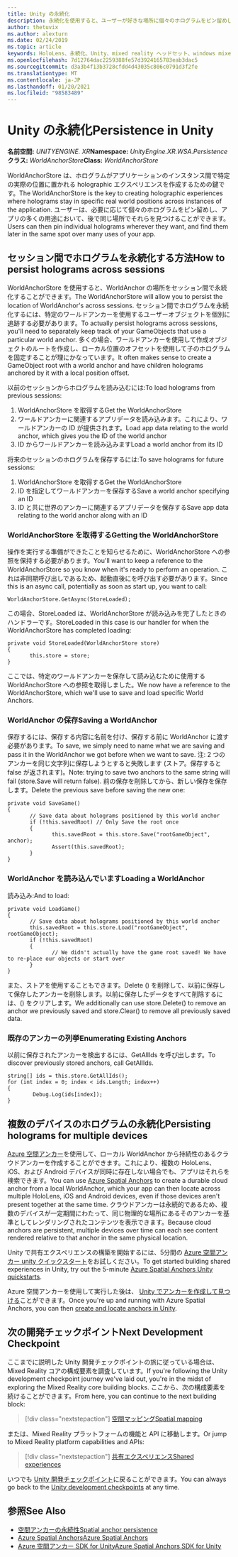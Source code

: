 ```yaml
---
title: Unity の永続化
description: 永続化を使用すると、ユーザーが好きな場所に個々のホログラムをピン留めし、アプリの多くの用途で後から検索することができます。
author: thetuvix
ms.author: alexturn
ms.date: 02/24/2019
ms.topic: article
keywords: HoloLens、永続化、Unity、mixed reality ヘッドセット、windows mixed reality ヘッドセット、仮想現実のヘッドセット
ms.openlocfilehash: 7d12764dac2259388fe57d3924165783eab3dac5
ms.sourcegitcommit: d3a3b4f13b3728cfdd4d43035c806c0791d3f2fe
ms.translationtype: MT
ms.contentlocale: ja-JP
ms.lasthandoff: 01/20/2021
ms.locfileid: "98583489"
---
```

# <a name="persistence-in-unity"></a><span data-ttu-id="2e6ce-104">Unity の永続化</span><span class="sxs-lookup"><span data-stu-id="2e6ce-104">Persistence in Unity</span></span>

<span data-ttu-id="2e6ce-105">**名前空間:** *UNITYENGINE. XR*</span><span class="sxs-lookup"><span data-stu-id="2e6ce-105">**Namespace:** *UnityEngine.XR.WSA.Persistence*</span></span><br>
<span data-ttu-id="2e6ce-106">**クラス:** *WorldAnchorStore*</span><span class="sxs-lookup"><span data-stu-id="2e6ce-106">**Class:** *WorldAnchorStore*</span></span>

<span data-ttu-id="2e6ce-107">WorldAnchorStore は、ホログラムがアプリケーションのインスタンス間で特定の実際の位置に置かれる holographic エクスペリエンスを作成するための鍵です。</span><span class="sxs-lookup"><span data-stu-id="2e6ce-107">The WorldAnchorStore is the key to creating holographic experiences where holograms stay in specific real world positions across instances of the application.</span></span> <span data-ttu-id="2e6ce-108">ユーザーは、必要に応じて個々のホログラムをピン留めし、アプリの多くの用途において、後で同じ場所でそれらを見つけることができます。</span><span class="sxs-lookup"><span data-stu-id="2e6ce-108">Users can then pin individual holograms wherever they want, and find them later in the same spot over many uses of your app.</span></span>

## <a name="how-to-persist-holograms-across-sessions"></a><span data-ttu-id="2e6ce-109">セッション間でホログラムを永続化する方法</span><span class="sxs-lookup"><span data-stu-id="2e6ce-109">How to persist holograms across sessions</span></span>

<span data-ttu-id="2e6ce-110">WorldAnchorStore を使用すると、WorldAnchor の場所をセッション間で永続化することができます。</span><span class="sxs-lookup"><span data-stu-id="2e6ce-110">The WorldAnchorStore will allow you to persist the location of WorldAnchor's across sessions.</span></span> <span data-ttu-id="2e6ce-111">セッション間でホログラムを永続化するには、特定のワールドアンカーを使用するユーザーオブジェクトを個別に追跡する必要があります。</span><span class="sxs-lookup"><span data-stu-id="2e6ce-111">To actually persist holograms across sessions, you'll need to separately keep track of your GameObjects that use a particular world anchor.</span></span> <span data-ttu-id="2e6ce-112">多くの場合、ワールドアンカーを使用して作成オブジェクトのルートを作成し、ローカル位置のオフセットを使用して子のホログラムを固定することが理にかなっています。</span><span class="sxs-lookup"><span data-stu-id="2e6ce-112">It often makes sense to create a GameObject root with a world anchor and have children holograms anchored by it with a local position offset.</span></span>

<span data-ttu-id="2e6ce-113">以前のセッションからホログラムを読み込むには:</span><span class="sxs-lookup"><span data-stu-id="2e6ce-113">To load holograms from previous sessions:</span></span>
1. <span data-ttu-id="2e6ce-114">WorldAnchorStore を取得する</span><span class="sxs-lookup"><span data-stu-id="2e6ce-114">Get the WorldAnchorStore</span></span>
2. <span data-ttu-id="2e6ce-115">ワールドアンカーに関連するアプリデータを読み込みます。これにより、ワールドアンカーの ID が提供されます。</span><span class="sxs-lookup"><span data-stu-id="2e6ce-115">Load app data relating to the world anchor, which gives you the ID of the world anchor</span></span>
3. <span data-ttu-id="2e6ce-116">ID からワールドアンカーを読み込みます</span><span class="sxs-lookup"><span data-stu-id="2e6ce-116">Load a world anchor from its ID</span></span>

<span data-ttu-id="2e6ce-117">将来のセッションのホログラムを保存するには:</span><span class="sxs-lookup"><span data-stu-id="2e6ce-117">To save holograms for future sessions:</span></span>
1. <span data-ttu-id="2e6ce-118">WorldAnchorStore を取得する</span><span class="sxs-lookup"><span data-stu-id="2e6ce-118">Get the WorldAnchorStore</span></span>
2. <span data-ttu-id="2e6ce-119">ID を指定してワールドアンカーを保存する</span><span class="sxs-lookup"><span data-stu-id="2e6ce-119">Save a world anchor specifying an ID</span></span>
3. <span data-ttu-id="2e6ce-120">ID と共に世界のアンカーに関連するアプリデータを保存する</span><span class="sxs-lookup"><span data-stu-id="2e6ce-120">Save app data relating to the world anchor along with an ID</span></span>

### <a name="getting-the-worldanchorstore"></a><span data-ttu-id="2e6ce-121">WorldAnchorStore を取得する</span><span class="sxs-lookup"><span data-stu-id="2e6ce-121">Getting the WorldAnchorStore</span></span>

<span data-ttu-id="2e6ce-122">操作を実行する準備ができたことを知らせるために、WorldAnchorStore への参照を保持する必要があります。</span><span class="sxs-lookup"><span data-stu-id="2e6ce-122">You'll want to keep a reference to the WorldAnchorStore so you know when it's ready to perform an operation.</span></span> <span data-ttu-id="2e6ce-123">これは非同期呼び出しであるため、起動直後にを呼び出す必要があります。</span><span class="sxs-lookup"><span data-stu-id="2e6ce-123">Since this is an async call, potentially as soon as start up, you want to call:</span></span>

```
WorldAnchorStore.GetAsync(StoreLoaded);
```

<span data-ttu-id="2e6ce-124">この場合、StoreLoaded は、WorldAnchorStore が読み込みを完了したときのハンドラーです。</span><span class="sxs-lookup"><span data-stu-id="2e6ce-124">StoreLoaded in this case is our handler for when the WorldAnchorStore has completed loading:</span></span>

```
private void StoreLoaded(WorldAnchorStore store)
{
       this.store = store;
}
```

<span data-ttu-id="2e6ce-125">ここでは、特定のワールドアンカーを保存して読み込むために使用する WorldAnchorStore への参照を取得しました。</span><span class="sxs-lookup"><span data-stu-id="2e6ce-125">We now have a reference to the WorldAnchorStore, which we'll use to save and load specific World Anchors.</span></span>

### <a name="saving-a-worldanchor"></a><span data-ttu-id="2e6ce-126">WorldAnchor の保存</span><span class="sxs-lookup"><span data-stu-id="2e6ce-126">Saving a WorldAnchor</span></span>

<span data-ttu-id="2e6ce-127">保存するには、保存する内容に名前を付け、保存する前に WorldAnchor に渡す必要があります。</span><span class="sxs-lookup"><span data-stu-id="2e6ce-127">To save, we simply need to name what we are saving and pass it in the WorldAnchor we got before when we want to save.</span></span> <span data-ttu-id="2e6ce-128">注: 2 つのアンカーを同じ文字列に保存しようとすると失敗します (ストア。保存すると false が返されます)。</span><span class="sxs-lookup"><span data-stu-id="2e6ce-128">Note: trying to save two anchors to the same string will fail (store.Save will return false).</span></span> <span data-ttu-id="2e6ce-129">前の保存を削除してから、新しい保存を保存します。</span><span class="sxs-lookup"><span data-stu-id="2e6ce-129">Delete the previous save before saving the new one:</span></span>

```
private void SaveGame()
{
       // Save data about holograms positioned by this world anchor
       if (!this.savedRoot) // Only Save the root once
       {
              this.savedRoot = this.store.Save("rootGameObject", anchor);
              Assert(this.savedRoot);
       }
}
```

### <a name="loading-a-worldanchor"></a><span data-ttu-id="2e6ce-130">WorldAnchor を読み込んでいます</span><span class="sxs-lookup"><span data-stu-id="2e6ce-130">Loading a WorldAnchor</span></span>

<span data-ttu-id="2e6ce-131">読み込み:</span><span class="sxs-lookup"><span data-stu-id="2e6ce-131">And to load:</span></span>

```
private void LoadGame()
{
       // Save data about holograms positioned by this world anchor
       this.savedRoot = this.store.Load("rootGameObject", rootGameObject);
       if (!this.savedRoot)
       {
              // We didn't actually have the game root saved! We have to re-place our objects or start over
       }
}
```

<span data-ttu-id="2e6ce-132">また、ストアを使用することもできます。Delete () を削除して、以前に保存して保存したアンカーを削除します。以前に保存したデータをすべて削除するには、() をクリアします。</span><span class="sxs-lookup"><span data-stu-id="2e6ce-132">We additionally can use store.Delete() to remove an anchor we previously saved and store.Clear() to remove all previously saved data.</span></span>

### <a name="enumerating-existing-anchors"></a><span data-ttu-id="2e6ce-133">既存のアンカーの列挙</span><span class="sxs-lookup"><span data-stu-id="2e6ce-133">Enumerating Existing Anchors</span></span>

<span data-ttu-id="2e6ce-134">以前に保存されたアンカーを検出するには、GetAllIds を呼び出します。</span><span class="sxs-lookup"><span data-stu-id="2e6ce-134">To discover previously stored anchors, call GetAllIds.</span></span>

```
string[] ids = this.store.GetAllIds();
for (int index = 0; index < ids.Length; index++)
{
        Debug.Log(ids[index]);
}
```

## <a name="persisting-holograms-for-multiple-devices"></a><span data-ttu-id="2e6ce-135">複数のデバイスのホログラムの永続化</span><span class="sxs-lookup"><span data-stu-id="2e6ce-135">Persisting holograms for multiple devices</span></span>

<span data-ttu-id="2e6ce-136"><a href="/azure/spatial-anchors/overview" target="_blank">Azure 空間アンカー</a>を使用して、ローカル WorldAnchor から持続性のあるクラウドアンカーを作成することができます。これにより、複数の HoloLens、iOS、および Android デバイスが同時に存在しない場合でも、アプリはそれらを検索できます。</span><span class="sxs-lookup"><span data-stu-id="2e6ce-136">You can use <a href="/azure/spatial-anchors/overview" target="_blank">Azure Spatial Anchors</a> to create a durable cloud anchor from a local WorldAnchor, which your app can then locate across multiple HoloLens, iOS and Android devices, even if those devices aren't present together at the same time.</span></span>  <span data-ttu-id="2e6ce-137">クラウドアンカーは永続的であるため、複数のデバイスが一定期間にわたって、同じ物理的な場所にあるそのアンカーを基準としてレンダリングされたコンテンツを表示できます。</span><span class="sxs-lookup"><span data-stu-id="2e6ce-137">Because cloud anchors are persistent, multiple devices over time can each see content rendered relative to that anchor in the same physical location.</span></span>

<span data-ttu-id="2e6ce-138">Unity で共有エクスペリエンスの構築を開始するには、5分間の <a href="/azure/spatial-anchors/unity-overview" target="_blank">Azure 空間アンカー unity クイックスタート</a>をお試しください。</span><span class="sxs-lookup"><span data-stu-id="2e6ce-138">To get started building shared experiences in Unity, try out the 5-minute <a href="/azure/spatial-anchors/unity-overview" target="_blank">Azure Spatial Anchors Unity quickstarts</a>.</span></span>

<span data-ttu-id="2e6ce-139">Azure 空間アンカーを使用して実行した後は、 <a href="/azure/spatial-anchors/concepts/create-locate-anchors-unity" target="_blank">Unity でアンカーを作成して見つける</a>ことができます。</span><span class="sxs-lookup"><span data-stu-id="2e6ce-139">Once you're up and running with Azure Spatial Anchors, you can then <a href="/azure/spatial-anchors/concepts/create-locate-anchors-unity" target="_blank">create and locate anchors in Unity</a>.</span></span>

## <a name="next-development-checkpoint"></a><span data-ttu-id="2e6ce-140">次の開発チェックポイント</span><span class="sxs-lookup"><span data-stu-id="2e6ce-140">Next Development Checkpoint</span></span>

<span data-ttu-id="2e6ce-141">ここまでに説明した Unity 開発チェックポイントの旅に従っている場合は、Mixed Reality コアの構成要素を調査しています。</span><span class="sxs-lookup"><span data-stu-id="2e6ce-141">If you're following the Unity development checkpoint journey we've laid out, you're in the midst of exploring the Mixed Reality core building blocks.</span></span> <span data-ttu-id="2e6ce-142">ここから、次の構成要素を続けることができます。</span><span class="sxs-lookup"><span data-stu-id="2e6ce-142">From here, you can continue to the next building block:</span></span>

> [!div class="nextstepaction"]
> [<span data-ttu-id="2e6ce-143">空間マッピング</span><span class="sxs-lookup"><span data-stu-id="2e6ce-143">Spatial mapping</span></span>](spatial-mapping-in-unity.md)

<span data-ttu-id="2e6ce-144">または、Mixed Reality プラットフォームの機能と API に移動します。</span><span class="sxs-lookup"><span data-stu-id="2e6ce-144">Or jump to Mixed Reality platform capabilities and APIs:</span></span>

> [!div class="nextstepaction"]
> [<span data-ttu-id="2e6ce-145">共有エクスペリエンス</span><span class="sxs-lookup"><span data-stu-id="2e6ce-145">Shared experiences</span></span>](shared-experiences-in-unity.md)

<span data-ttu-id="2e6ce-146">いつでも [Unity 開発チェックポイント](unity-development-overview.md#2-core-building-blocks)に戻ることができます。</span><span class="sxs-lookup"><span data-stu-id="2e6ce-146">You can always go back to the [Unity development checkpoints](unity-development-overview.md#2-core-building-blocks) at any time.</span></span>

## <a name="see-also"></a><span data-ttu-id="2e6ce-147">参照</span><span class="sxs-lookup"><span data-stu-id="2e6ce-147">See Also</span></span>
* [<span data-ttu-id="2e6ce-148">空間アンカーの永続性</span><span class="sxs-lookup"><span data-stu-id="2e6ce-148">Spatial anchor persistence</span></span>](../../design/coordinate-systems.md#spatial-anchor-persistence)
* <span data-ttu-id="2e6ce-149"><a href="/azure/spatial-anchors" target="_blank">Azure Spatial Anchors</a></span><span class="sxs-lookup"><span data-stu-id="2e6ce-149"><a href="/azure/spatial-anchors" target="_blank">Azure Spatial Anchors</a></span></span>
* <span data-ttu-id="2e6ce-150"><a href="/dotnet/api/Microsoft.Azure.SpatialAnchors" target="_blank">Azure 空間アンカー SDK for Unity</a></span><span class="sxs-lookup"><span data-stu-id="2e6ce-150"><a href="/dotnet/api/Microsoft.Azure.SpatialAnchors" target="_blank">Azure Spatial Anchors SDK for Unity</a></span></span>